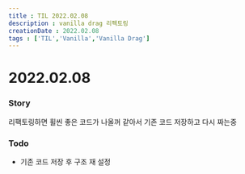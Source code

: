 ```yaml
---
title : TIL 2022.02.08
description : vanilla drag 리펙토링
creationDate : 2022.02.08
tags : ['TIL','Vanilla','Vanilla Drag']
---
```


# 2022.02.08

### Story
리팩토링하면 휠씬 좋은 코드가 나올꺼 같아서 기존 코드 저장하고 다시 짜는중

### Todo
- 기존 코드 저장 후 구조 재 설정
